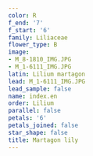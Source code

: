 ```yaml
---
color: R
f_end: '7'
f_start: '6'
family: Liliaceae
flower_type: B
image:
- M_8-1810_IMG.JPG
- M_1-6111_IMG.JPG
latin: Lilium martagon
lead: M_1-6111_IMG.JPG
lead_sample: false
name: index.en
order: Lilium
parallel: false
petals: '6'
petals_joined: false
star_shape: false
title: Martagon lily
---
```

